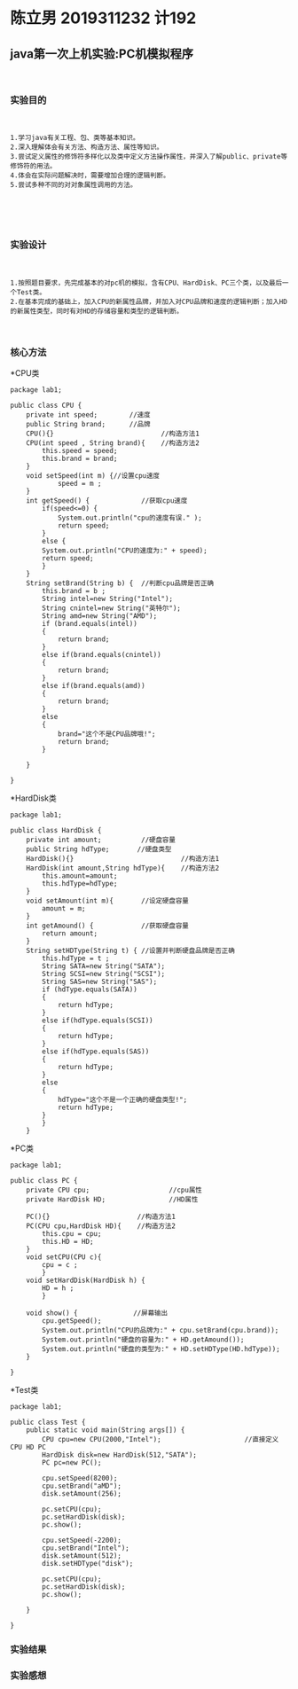 # 陈立男 2019311232 计192 

## java第一次上机实验:PC机模拟程序 
<br>

### 实验目的  

<br>

    1.学习java有关工程、包、类等基本知识。
    2.深入理解体会有关方法、构造方法、属性等知识。
    3.尝试定义属性的修饰符多样化以及类中定义方法操作属性，并深入了解public、private等修饰符的用法。
    4.体会在实际问题解决时，需要增加合理的逻辑判断。
    5.尝试多种不同的对对象属性调用的方法。

<br>
<br>
<br>

### 实验设计

<br>


    1.按照题目要求，先完成基本的对pc机的模拟，含有CPU、HardDisk、PC三个类，以及最后一个Test类。
    2.在基本完成的基础上，加入CPU的新属性品牌，并加入对CPU品牌和速度的逻辑判断；加入HD的新属性类型，同时有对HD的存储容量和类型的逻辑判断。
    
    
<br>
    
### 核心方法

*CPU类



```
package lab1;

public class CPU {
	private int speed;        //速度
	public String brand;      //品牌
	CPU(){}                           //构造方法1
	CPU(int speed , String brand){    //构造方法2
		this.speed = speed;
		this.brand = brand;		
	}
	void setSpeed(int m) {//设置cpu速度
			speed = m ;	
	}
	int getSpeed() {             //获取cpu速度
		if(speed<=0) {
			System.out.println("cpu的速度有误." );
			return speed;
		}
		else {	
		System.out.println("CPU的速度为:" + speed);
		return speed;
		}
	}
	String setBrand(String b) {  //判断cpu品牌是否正确
		this.brand = b ;	
		String intel=new String("Intel");
		String cnintel=new String("英特尔");
	    String amd=new String("AMD");
		if (brand.equals(intel))
		{
			return brand;
		}
		else if(brand.equals(cnintel))
		{
			return brand;	  
		}
		else if(brand.equals(amd))
		{
			return brand;
		}
		else 
		{
			brand="这个不是CPU品牌哦!";
			return brand;
		}			
		
	}

}

``` 

*HardDisk类

```
package lab1;

public class HardDisk {
	private int amount;          //硬盘容量
	public String hdType;       //硬盘类型
	HardDisk(){}                           //构造方法1
	HardDisk(int amount,String hdType){    //构造方法2
		this.amount=amount;
		this.hdType=hdType;
	}
	void setAmount(int m){       //设定硬盘容量
		amount = m;
	}
	int getAmound() {            //获取硬盘容量
		return amount;
	}
	String setHDType(String t) { //设置并判断硬盘品牌是否正确
		this.hdType = t ;	
		String SATA=new String("SATA");
		String SCSI=new String("SCSI");
	    String SAS=new String("SAS");
		if (hdType.equals(SATA))
		{
			return hdType;
		}
		else if(hdType.equals(SCSI))
		{
			return hdType;	  
		}
		else if(hdType.equals(SAS))
		{
			return hdType;
		}
		else 
		{
			hdType="这个不是一个正确的硬盘类型!";
			return hdType;
		}	
		}
	}
```

*PC类

```
package lab1;

public class PC {
	private CPU cpu;                    //cpu属性
	private HardDisk HD;                //HD属性
	
	PC(){}                      //构造方法1
	PC(CPU cpu,HardDisk HD){    //构造方法2
		this.cpu = cpu;
		this.HD = HD;
	}
	void setCPU(CPU c){      
		cpu = c ;
		}
	void setHardDisk(HardDisk h) {
		HD = h ;
		}
	
	void show() {              //屏幕输出
		cpu.getSpeed();
		System.out.println("CPU的品牌为:" + cpu.setBrand(cpu.brand));
		System.out.println("硬盘的容量为:" + HD.getAmound());
		System.out.println("硬盘的类型为:" + HD.setHDType(HD.hdType));
	}

}

```

*Test类

```
package lab1;

public class Test {
	public static void main(String args[]) {
		CPU cpu=new CPU(2000,"Intel");                     //直接定义CPU HD PC
		HardDisk disk=new HardDisk(512,"SATA");            
		PC pc=new PC();
	
	    cpu.setSpeed(8200); 
	    cpu.setBrand("aMD"); 
	    disk.setAmount(256);
	    
	    pc.setCPU(cpu);
	    pc.setHardDisk(disk);
	    pc.show();
	    
	    cpu.setSpeed(-2200); 
	    cpu.setBrand("Intel"); 
	    disk.setAmount(512);
	    disk.setHDType("disk");
	    
	    pc.setCPU(cpu);
	    pc.setHardDisk(disk);
	    pc.show();
		
	}

}

```

### 实验结果
### 实验感想
